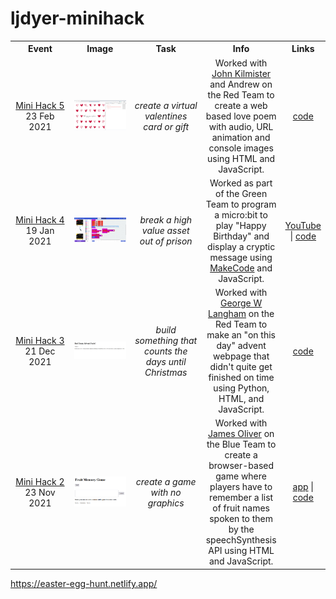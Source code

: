 # ljdyer-minihack


<table style="width:100%; text-align:center; border:none; table-layout: fixed">
  <colgroup>
    <col style="max-width:10%">
    <col style="max-width:25%">
    <col style="max-width:15%">
    <col style="max-width:30%">
    <col style="max-width:10%">
  </colgroup>  
  <tbody>

  <tr>
    <th width="10%" style="width:33%; text-align:center">Event</th>
    <th width="25%" style="width:33%; text-align:center">Image</th>
    <th width="15%" style="width:33%; text-align:center">Task</th>
    <th width="30%" style="width:33%; text-align:center">Info</th>
    <th width="10%" style="width:33%; text-align:center">Links</th>
  </tr>

  <!-- Mini Hack 5 -->
  <tr>
    <td align="center" width="10%" style="width:33%; text-align:center"><a href="https://github.com/OnlineMiniHack/minihack/blob/master/hack5/hack5.md">Mini Hack 5</a><br>23 Feb 2021</td>
    <td align="center" width="25%" style="width:33%; text-align:center"><a href="https://github.com/OnlineMiniHack/minihack/tree/master/hack5/red-team"><img src="img/minihack5.jpg"></img></a></td>
    <td align="center" width="15%" style="width:33%; text-align:center"><em>create a virtual valentines card or gift</em></td>
    <td align="center" width="30%" style="width:33%; text-align:center">Worked with <a href="https://github.com/blueboxes">John Kilmister</a> and Andrew on the Red Team to create a web based love poem with audio, URL animation and console images using HTML and JavaScript.</td>
    <td align="center" width="25%" style="width:33%; text-align:center"><a href="https://github.com/OnlineMiniHack/minihack/tree/master/hack5/red-team">code</a></td>
  </tr>

  <!-- Mini Hack 4 -->
  <tr>
    <td align="center" width="10%" style="width:33%; text-align:center"><a href="https://github.com/OnlineMiniHack/minihack/blob/master/hack4/hack4.md">Mini Hack 4</a><br>19 Jan 2021</td>
    <td align="center" width="25%" style="width:33%; text-align:center"><a href="https://youtu.be/W0FYjyfM_fI"><img src="img/minihack4.PNG"></img></a></td>
    <td align="center" width="15%" style="width:33%; text-align:center"><em>break a high value asset out of prison</em></td>
    <td align="center" width="30%" style="width:33%; text-align:center">Worked as part of the Green Team to program a micro:bit to play "Happy Birthday" and display a cryptic message using <a href="https://makecode.microbit.org/">MakeCode</a> and JavaScript.</td>
    <td align="center" width="25%" style="width:33%; text-align:center"><a href="https://youtu.be/W0FYjyfM_fI">YouTube</a> | <a href="https://github.com/OnlineMiniHack/minihack/tree/master/hack4/greenteam">code</a></td>
  </tr>

  <!-- Mini Hack 3 -->
  <tr>
    <td align="center" width="10%" style="width:33%; text-align:center"><a href="https://github.com/OnlineMiniHack/minihack/blob/master/hack3/red/hack3.md">Mini Hack 3</a><br>21 Dec 2021</td>
    <td align="center" width="25%" style="width:33%; text-align:center"><a href="https://github.com/OnlineMiniHack/minihack/tree/master/hack3/red"><img src="img/minihack3.png"></img></a></td>
    <td align="center" width="15%" style="width:33%; text-align:center"><em>build something that counts the days until Christmas</em></td>
    <td align="center" width="30%" style="width:33%; text-align:center">Worked with <a href="https://github.com/GeorgeWL">George W Langham</a> on the Red Team to make an "on this day" advent webpage that didn't quite get finished on time using Python, HTML, and JavaScript.</td>
    <td align="center" width="25%" style="width:33%; text-align:center"><a href="https://github.com/OnlineMiniHack/minihack/tree/master/hack3/red">code</a></td>
  </tr>

  <!-- Mini Hack 2 -->
  <tr>
    <td align="center" width="10%" style="width:33%; text-align:center"><a href="https://github.com/OnlineMiniHack/minihack/blob/master/hack2/hack2.md">Mini Hack 2</a><br>23 Nov 2021</td>
    <td align="center" width="25%" style="width:33%; text-align:center"><a href="https://memory-game-mini-hack.netlify.app/"><img src="img/minihack2.png"></img></a></td>
    <td align="center" width="15%" style="width:33%; text-align:center"><em>create a game with no graphics</em></td>
    <td align="center" width="30%" style="width:33%; text-align:center">Worked with <a href="https://github.com/J-R-Oliver">James Oliver</a> on the Blue Team to create a browser-based game where players have to remember a list of fruit names spoken to them by the speechSynthesis API using HTML and JavaScript.</td>
    <td align="center" width="25%" style="width:33%; text-align:center"><a href="https://memory-game-mini-hack.netlify.app/">app</a> | <a href="https://github.com/OnlineMiniHack/minihack/tree/master/hack2/blue">code</a></td>
  </tr>
  </tbody>
</table>



https://easter-egg-hunt.netlify.app/